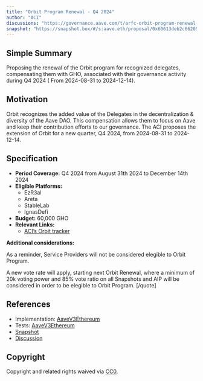 ```yaml
---
title: "Orbit Program Renewal - Q4 2024"
author: "ACI"
discussions: "https://governance.aave.com/t/arfc-orbit-program-renewal-q4-2024/20084"
snapshot: "https://snapshot.box/#/s:aave.eth/proposal/0x60613deb2c662057cc8028b431df84fe6e763d38f48f70594a7cb7fd91a8cb93"
---
```


## Simple Summary

Proposing the renewal of the Orbit program for recognized delegates, compensating them with GHO, associated with their governance activity during Q4 2024 ( From 2024-08-31 to 2024-12-14).

## Motivation

Orbit recognizes the added value of the Delegates in the decentralization & diversity of the Aave DAO. This compensation allows them to focus on Aave and keep their contribution efforts to our governance. The ACI proposes the extension of Orbit for a new quarter, Q4 2024, from 2024-08-31 to 2024-12-14.

## Specification

- **Period Coverage:** Q4 2024 from August 31th 2024 to December 14th 2024
- **Eligible Platforms:**
  - EzR3al
  - Areta
  - StableLab
  - IgnasDefi
- **Budget:** 60,000 GHO
- **Relevant Links:**
  - [ACI’s Orbit tracker](https://dapps.aavechan.com/orbit-tracker)

**Additional considerations:**

As a reminder, Service Providers will not be considered elegible to Orbit Program.

A new vote rate will apply, starting next Orbit Renewal, where a minimum of 20k voting power and 85% vote ratio on all Snapshots and AIP will be considered in order to be elegible to Orbit Program.
[/quote]

## References

- Implementation: [AaveV3Ethereum](https://github.com/bgd-labs/aave-proposals-v3/blob/main/src/20241210_AaveV3Ethereum_OrbitProgramRenewal/AaveV3Ethereum_OrbitProgramRenewal_20241210.sol)
- Tests: [AaveV3Ethereum](https://github.com/bgd-labs/aave-proposals-v3/blob/main/src/20241210_AaveV3Ethereum_OrbitProgramRenewal/AaveV3Ethereum_OrbitProgramRenewal_20241210.t.sol)
- [Snapshot](https://snapshot.box/#/s:aave.eth/proposal/0x60613deb2c662057cc8028b431df84fe6e763d38f48f70594a7cb7fd91a8cb93)
- [Discussion](https://governance.aave.com/t/arfc-orbit-program-renewal-q4-2024/20084)

## Copyright

Copyright and related rights waived via [CC0](https://creativecommons.org/publicdomain/zero/1.0/).
